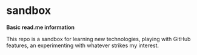 # sandbox

<b>Basic read.me information</b>

This repo is a sandbox for learning new technologies, playing with GitHub features, an experimenting with whatever strikes my interest.
